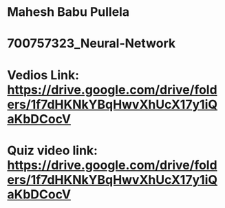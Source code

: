 # Mahesh Babu Pullela
# 700757323_Neural-Network
# Vedios Link: https://drive.google.com/drive/folders/1f7dHKNkYBqHwvXhUcX17y1iQaKbDCocV
# Quiz video link: https://drive.google.com/drive/folders/1f7dHKNkYBqHwvXhUcX17y1iQaKbDCocV
